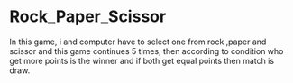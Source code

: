 # Rock_Paper_Scissor
In this game, i and computer have to select one from rock ,paper and scissor and this game continues 5 times, then according to condition who get more points is the winner and if both get equal points then match is draw. 
